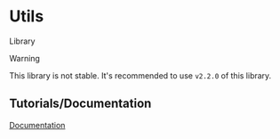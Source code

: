 # Utils
Library

> [!WARNING]
> This library is not stable. It's recommended to use `v2.2.0` of this library.


## Tutorials/Documentation
[Documentation](https://manered.gitbook.io/utils/)
